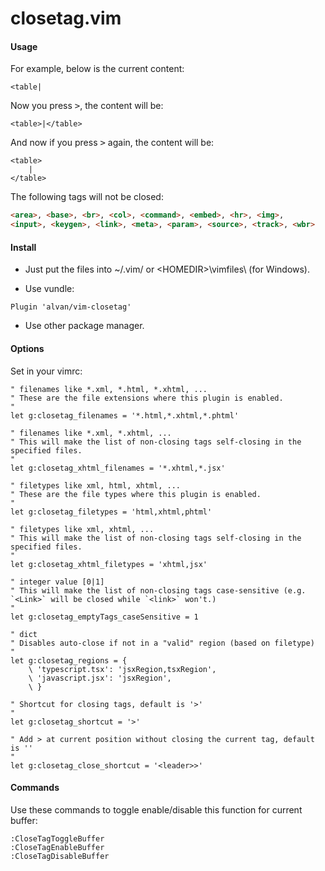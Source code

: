 closetag.vim
============

#### Usage

For example, below is the current content:

```vim
<table|
```

Now you press <kbd>&gt;</kbd>, the content will be:

```vim
<table>|</table>
```

And now if you press <kbd>&gt;</kbd> again, the content will be:

```vim
<table>
    |
</table>
```

The following tags will not be closed:

```html
<area>, <base>, <br>, <col>, <command>, <embed>, <hr>, <img>, 
<input>, <keygen>, <link>, <meta>, <param>, <source>, <track>, <wbr>
```

#### Install

* Just put the files into ~/.vim/ or &lt;HOMEDIR&gt;\vimfiles\ (for Windows).

* Use vundle:

```vim
Plugin 'alvan/vim-closetag'
```

* Use other package manager.

#### Options

Set in your vimrc:

```vim
" filenames like *.xml, *.html, *.xhtml, ...
" These are the file extensions where this plugin is enabled.
"
let g:closetag_filenames = '*.html,*.xhtml,*.phtml'

" filenames like *.xml, *.xhtml, ...
" This will make the list of non-closing tags self-closing in the specified files.
"
let g:closetag_xhtml_filenames = '*.xhtml,*.jsx'

" filetypes like xml, html, xhtml, ...
" These are the file types where this plugin is enabled.
"
let g:closetag_filetypes = 'html,xhtml,phtml'

" filetypes like xml, xhtml, ...
" This will make the list of non-closing tags self-closing in the specified files.
"
let g:closetag_xhtml_filetypes = 'xhtml,jsx'

" integer value [0|1]
" This will make the list of non-closing tags case-sensitive (e.g. `<Link>` will be closed while `<link>` won't.)
"
let g:closetag_emptyTags_caseSensitive = 1

" dict
" Disables auto-close if not in a "valid" region (based on filetype)
"
let g:closetag_regions = {
    \ 'typescript.tsx': 'jsxRegion,tsxRegion',
    \ 'javascript.jsx': 'jsxRegion',
    \ }

" Shortcut for closing tags, default is '>'
"
let g:closetag_shortcut = '>'

" Add > at current position without closing the current tag, default is ''
"
let g:closetag_close_shortcut = '<leader>>'
```

#### Commands

Use these commands to toggle enable/disable this function for current buffer:

```vim
:CloseTagToggleBuffer
:CloseTagEnableBuffer
:CloseTagDisableBuffer
```

